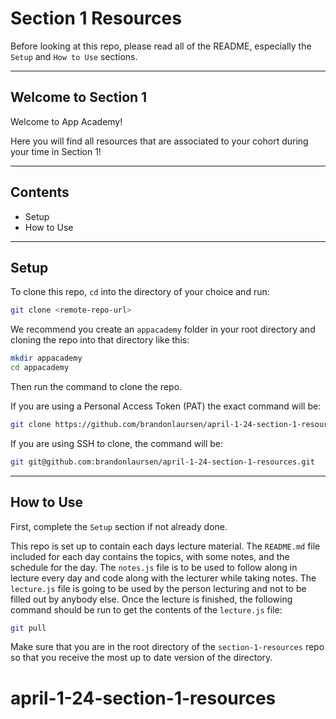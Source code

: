 # Section 1 Resources

Before looking at this repo, please read all of the README, especially the `Setup` and `How to Use` sections.

---

## Welcome to Section 1

Welcome to App Academy!

Here you will find all resources that are associated to your cohort during your time in Section 1!

---

## Contents

* Setup
* How to Use


---

## Setup
To clone this repo, `cd` into the directory of your choice and run:
```bash
git clone <remote-repo-url>
```

We recommend you create an `appacademy` folder in your root directory and cloning the repo into that directory like this:
```bash
mkdir appacademy
cd appacademy
```
Then run the command to clone the repo.

If you are using a Personal Access Token (PAT) the exact command will be:
```bash
git clone https://github.com/brandonlaursen/april-1-24-section-1-resources.git
```

If you are using SSH to clone, the command will be:
```bash
git git@github.com:brandonlaursen/april-1-24-section-1-resources.git
```

---

## How to Use
First, complete the `Setup` section if not already done.

This repo is set up to contain each days lecture material. The `README.md` file included for each day contains the topics, with some notes, and the schedule for the day. The `notes.js` file is to be used to follow along in lecture every day and code along with the lecturer while taking notes. The `lecture.js` file is going to be used by the person lecturing and not to be filled out by anybody else. Once the lecture is finished, the following command should be run to get the contents of the `lecture.js` file:
```bash
git pull
```
Make sure that you are in the root directory of the `section-1-resources` repo so that you receive the most up to date version of the directory.
# april-1-24-section-1-resources
